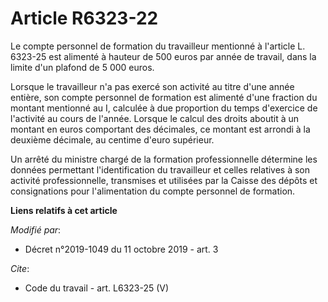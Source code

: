 # Article R6323-22

Le compte personnel de formation du travailleur mentionné à l'article L. 6323-25 est alimenté à hauteur de 500 euros par
année de travail, dans la limite d'un plafond de 5 000 euros. 

Lorsque le travailleur n'a pas exercé son activité au titre d'une année entière, son compte personnel de formation est
alimenté d'une fraction du montant mentionné au I, calculée à due proportion du temps d'exercice de l'activité au cours de
l'année. Lorsque le calcul des droits aboutit à un montant en euros comportant des décimales, ce montant est arrondi à la
deuxième décimale, au centime d'euro supérieur. 

Un arrêté du ministre chargé de la formation professionnelle détermine les données permettant l'identification du travailleur
et celles relatives à son activité professionnelle, transmises et utilisées par la Caisse des dépôts et consignations pour
l'alimentation du compte personnel de formation.

**Liens relatifs à cet article**

_Modifié par_:

  - Décret n°2019-1049 du 11 octobre 2019 - art. 3

_Cite_:

  - Code du travail - art. L6323-25 (V)
